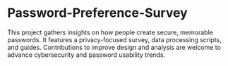 # Password-Preference-Survey
This project gathers insights on how people create secure, memorable passwords. It features a privacy-focused survey, data processing scripts, and guides. Contributions to improve design and analysis are welcome to advance cybersecurity and password usability trends.
